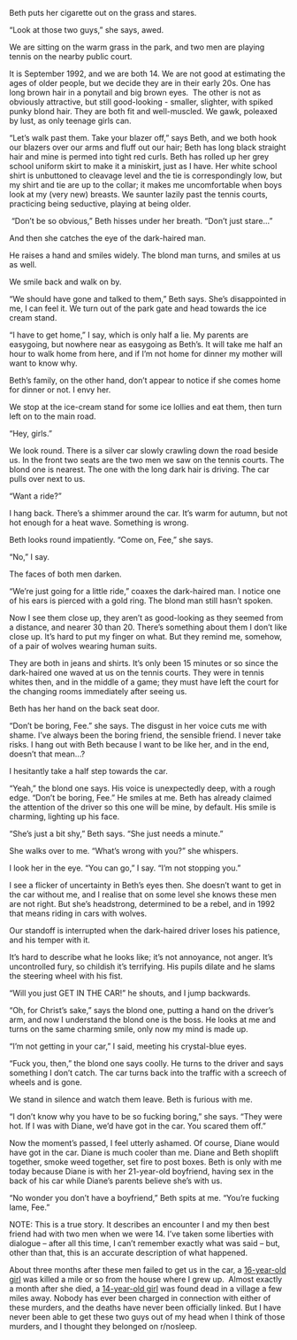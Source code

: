 Beth puts her cigarette out on the grass and stares.

“Look at those two guys,” she says, awed.

We are sitting on the warm grass in the park, and two men are playing tennis on the nearby public court.

It is September 1992, and we are both 14. We are not good at estimating the ages of older people, but we decide they are in their early 20s. One has long brown hair in a ponytail and big brown eyes.  The other is not as obviously attractive, but still good-looking - smaller, slighter, with spiked punky blond hair. They are both fit and well-muscled. We gawk, poleaxed by lust, as only teenage girls can.

“Let’s walk past them. Take your blazer off,” says Beth, and we both hook our blazers over our arms and fluff out our hair; Beth has long black straight hair and mine is permed into tight red curls. Beth has rolled up her grey school uniform skirt to make it a miniskirt, just as I have. Her white school shirt is unbuttoned to cleavage level and the tie is correspondingly low, but my shirt and tie are up to the collar; it makes me uncomfortable when boys look at my (very new) breasts. We saunter lazily past the tennis courts, practicing being seductive, playing at being older.

 “Don’t be so obvious,” Beth hisses under her breath. “Don’t just stare...”

And then she catches the eye of the dark-haired man.

He raises a hand and smiles widely. The blond man turns, and smiles at us as well.

We smile back and walk on by.

“We should have gone and talked to them,” Beth says. She’s disappointed in me, I can feel it. We turn out of the park gate and head towards the ice cream stand.

“I have to get home,” I say, which is only half a lie. My parents are easygoing, but nowhere near as easygoing as Beth’s. It will take me half an hour to walk home from here, and if I’m not home for dinner my mother will want to know why.

Beth’s family, on the other hand, don’t appear to notice if she comes home for dinner or not. I envy her.

We stop at the ice-cream stand for some ice lollies and eat them, then turn left on to the main road.

“Hey, girls.”

We look round. There is a silver car slowly crawling down the road beside us. In the front two seats are the two men we saw on the tennis courts. The blond one is nearest. The one with the long dark hair is driving. The car pulls over next to us.

“Want a ride?”

I hang back. There’s a shimmer around the car. It’s warm for autumn, but not hot enough for a heat wave. Something is wrong.

Beth looks round impatiently. “Come on, Fee,” she says.

“No,” I say.

The faces of both men darken.

“We’re just going for a little ride,” coaxes the dark-haired man. I notice one of his ears is pierced with a gold ring. The blond man still hasn’t spoken.

Now I see them close up, they aren’t as good-looking as they seemed from a distance, and nearer 30 than 20. There’s something about them I don’t like close up. It’s hard to put my finger on what. But they remind me, somehow, of a pair of wolves wearing human suits.

They are both in jeans and shirts. It’s only been 15 minutes or so since the dark-haired one waved at us on the tennis courts. They were in tennis whites then, and in the middle of a game; they must have left the court for the changing rooms immediately after seeing us.

Beth has her hand on the back seat door.

“Don’t be boring, Fee.” she says. The disgust in her voice cuts me with shame. I’ve always been the boring friend, the sensible friend. I never take risks. I hang out with Beth because I want to be like her, and in the end, doesn’t that mean...?

I hesitantly take a half step towards the car.

“Yeah,” the blond one says. His voice is unexpectedly deep, with a rough edge. “Don’t be boring, Fee.” He smiles at me. Beth has already claimed the attention of the driver so this one will be mine, by default. His smile is charming, lighting up his face.

“She’s just a bit shy,” Beth says. “She just needs a minute.”

She walks over to me. “What’s wrong with you?” she whispers.

I look her in the eye. “You can go,” I say. “I’m not stopping you.”

I see a flicker of uncertainty in Beth’s eyes then. She doesn’t want to get in the car without me, and I realise that on some level she knows these men are not right. But she’s headstrong, determined to be a rebel, and in 1992 that means riding in cars with wolves.

Our standoff is interrupted when the dark-haired driver loses his patience, and his temper with it.

It’s hard to describe what he looks like; it’s not annoyance, not anger. It’s uncontrolled fury, so childish it’s terrifying. His pupils dilate and he slams the steering wheel with his fist.

“Will you just GET IN THE CAR!” he shouts, and I jump backwards.

“Oh, for Christ’s sake,” says the blond one, putting a hand on the driver’s arm, and now I understand the blond one is the boss. He looks at me and turns on the same charming smile, only now my mind is made up.

“I’m not getting in your car,” I said, meeting his crystal-blue eyes.

“Fuck you, then,” the blond one says coolly. He turns to the driver and says something I don’t catch. The car turns back into the traffic with a screech of wheels and is gone.

We stand in silence and watch them leave. Beth is furious with me.

“I don’t know why you have to be so fucking boring,” she says. “They were hot. If I was with Diane, we’d have got in the car. You scared them off.”

Now the moment’s passed, I feel utterly ashamed. Of course, Diane would have got in the car. Diane is much cooler than me. Diane and Beth shoplift together, smoke weed together, set fire to post boxes. Beth is only with me today because Diane is with her 21-year-old boyfriend, having sex in the back of his car while Diane’s parents believe she’s with us.

“No wonder you don’t have a boyfriend,” Beth spits at me. “You’re fucking lame, Fee.”

NOTE: This is a true story. It describes an encounter I and my then best friend had with two men when we were 14. I’ve taken some liberties with dialogue – after all this time, I can’t remember exactly what was said – but, other than that, this is an accurate description of what happened.

About three months after these men failed to get us in the car, a [16-year-old girl](https://www.norfolk.police.uk/news/cold-cases/natalie-pearman) was killed a mile or so from the house where I grew up.  Almost exactly a month after she died, a [14-year-old girl](https://www.norfolk.police.uk/news/cold-cases/johanna-young) was found dead in a village a few miles away. Nobody has ever been charged in connection with either of these murders, and the deaths have never been officially linked. But I have never been able to get these two guys out of my head when I think of those murders, and I thought they belonged on r/nosleep.